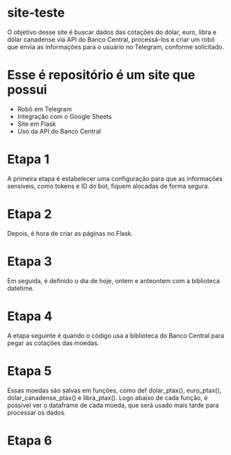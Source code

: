 # site-teste

O objetivo desse site é buscar dados das cotações do dólar, euro, libra e dólar canadense via API do Banco Central, processá-los e criar um robô que envia as informações para o usuário no Telegram, conforme solicitado.

# Esse é repositório é um site que possui 

*   Robô em Telegram
*   Integração com o Google Sheets
*   Site em Flask
*   Uso da API do Banco Central

# Etapa 1

A primeira etapa é estabelecer uma configuração para que as informações sensíveis, como tokens e ID do bot, fiquem alocadas de forma segura.

# Etapa 2

Depois, é hora de criar as páginas no Flask.

# Etapa 3

Em seguida, é definido o dia de hoje, ontem e anteontem com a biblioteca datetime.

# Etapa 4

A etapa seguinte é quando o código usa a biblioteca do Banco Central para pegar as cotações das moedas.

# Etapa 5

Essas moedas são salvas em funções, como def dolar_ptax(), euro_ptax(), dolar_canadense_ptax() e libra_ptax(). Logo abaixo de cada função, é possível ver o dataframe de cada moeda, que será usado mais tarde para processar os dados.

# Etapa 6
